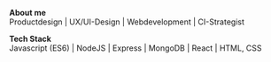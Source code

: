 **About me**  
Productdesign | UX/UI-Design | Webdevelopment | CI-Strategist

**Tech Stack**  
Javascript (ES6) | NodeJS | Express | MongoDB | React | HTML, CSS
